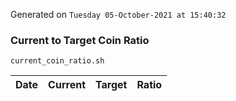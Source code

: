 Generated on `Tuesday 05-October-2021 at 15:40:32`

### Current to Target Coin Ratio
`current_coin_ratio.sh`

Date|Current|Target|Ratio
---|---|---|---
